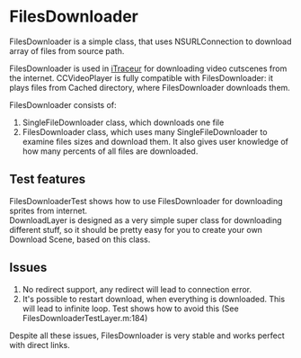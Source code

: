 FilesDownloader
==================

FilesDownloader is a simple class, that uses NSURLConnection to download array of files from source path.

FilesDownloader is used in [iTraceur](http://itunes.apple.com/us/app/itraceur-parkour-freerunning/id374163905?mt=8 "AppStore Link") for downloading video cutscenes from the internet.
CCVideoPlayer is fully compatible with FilesDownloader: it plays files from Cached directory, where FilesDownloader downloads them.

FilesDownloader consists of:

1. SingleFileDownloader class, which downloads one file
2. FilesDownloader class, which uses many SingleFileDownloader to examine files sizes and download them. 
It also gives user knowledge of how many percents of all files are downloaded.


Test features
-------------
FilesDownloaderTest shows how to use FilesDownloader for downloading sprites from internet.   
DownloadLayer is designed as a very simple super class for downloading different stuff, so it should be pretty easy for you to create your own Download Scene, based on this class.

Issues
------------

1. No redirect support, any redirect will lead to connection error.
1. It's possible to restart download, when everything is downloaded. This will lead to infinite loop. 
Test shows how to avoid this (See FilesDownloaderTestLayer.m:184)

Despite all these issues, FilesDownloader is very stable and works perfect with direct links.


